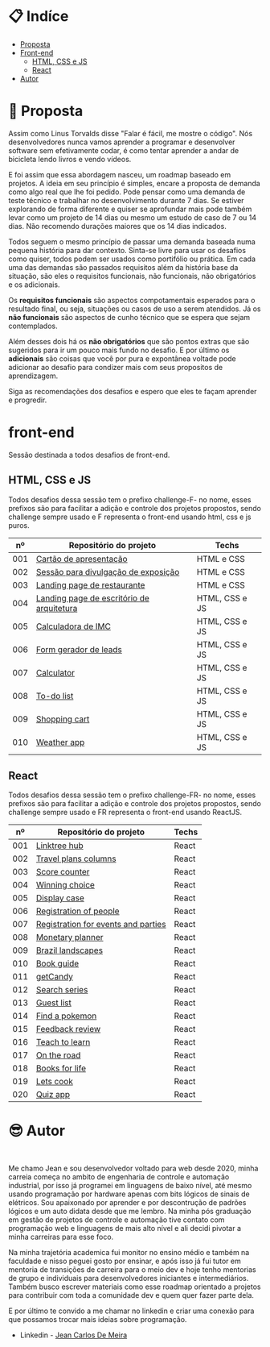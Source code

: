 # 📋 Indíce

- [Proposta](#id01)
- [Front-end](#id02)
  - [HTML, CSS e JS](#id02.1)
  - [React](#id02.2)
  <!-- - [back-end](#id03) -->
- [Autor](#id08)

# 🚀 Proposta <a name="id01"></a>

Assim como Linus Torvalds disse "Falar é fácil, me mostre o código". Nós desenvolvedores nunca vamos aprender a programar e desenvolver software sem efetivamente codar, é como tentar aprender a andar de bicicleta lendo livros e vendo vídeos.

E foi assim que essa abordagem nasceu, um roadmap baseado em projetos. A ideia em seu princípio é simples, encare a proposta de demanda como algo real que lhe foi pedido. Pode pensar como uma demanda de teste técnico e trabalhar no desenvolvimento durante 7 dias. Se estiver explorando de forma diferente e quiser se aprofundar mais pode também levar como um projeto de 14 dias ou mesmo um estudo de caso de 7 ou 14 dias. Não recomendo durações maiores que os 14 dias indicados.

Todos seguem o mesmo princípio de passar uma demanda baseada numa pequena história para dar contexto. Sinta-se livre para usar os desafios como quiser, todos podem ser usados como portifólio ou prática. Em cada uma das demandas são passados requisitos além da história base da situação, são eles o requisitos funcionais, não funcionais, não obrigatórios e os adicionais.

Os **requisitos funcionais** são aspectos compotamentais esperados para o resultado final, ou seja, situações ou casos de uso a serem atendidos. Já os **não funcionais** são aspectos de cunho técnico que se espera que sejam contemplados.

Além desses dois há os **não obrigatórios** que são pontos extras que são sugeridos para ir um pouco mais fundo no desafio. E por último os **adicionais** são coisas que você por pura e expontânea voltade pode adicionar ao desafio para condizer mais com seus propositos de aprendizagem.

Siga as recomendações dos desafios e espero que eles te façam aprender e progredir.

# front-end <a name="id02"></a>

Sessão destinada a todos desafios de front-end.

## HTML, CSS e JS <a name="id02.1"></a>

Todos desafios dessa sessão tem o prefixo challenge-F- no nome, esses prefixos são para facilitar a adição e controle dos projetos propostos, sendo challenge sempre usado e F representa o front-end usando html, css e js puros.

| nº  | Repositório do projeto                                                                                                       | Techs          |
| --- | ---------------------------------------------------------------------------------------------------------------------------- | -------------- |
| 001 | [Cartão de apresentação](https://github.com/JCDMeira/challenge-F-001-presentation-card "challenge-F-001-presentation-card")  | HTML e CSS     |
| 002 | [Sessão para divulgação de exposição](https://github.com/JCDMeira/challenge-F-002-one-section "challenge-F-002-one-section") | HTML e CSS     |
| 003 | [Landing page de restaurante](https://github.com/JCDMeira/challenge-F-003-lp "challenge-F-003-lp")                           | HTML e CSS     |
| 004 | [Landing page de escritório de arquitetura](https://github.com/JCDMeira/challenge-F-004-lp-js "challenge-F-004-lp-js")       | HTML, CSS e JS |
| 005 | [Calculadora de IMC](https://github.com/JCDMeira/challenge-F-005-imc-calculator "challenge-F-005-imc-calculator")            | HTML, CSS e JS |
| 006 | [Form gerador de leads](https://github.com/JCDMeira/challenge-F-006-form-validation "challenge-F-006-form-validation ")      | HTML, CSS e JS |
| 007 | [Calculator](https://github.com/JCDMeira/challenge-F-007-calculator "challenge-F-007-calculator")                            | HTML, CSS e JS |
| 008 | [To-do list](https://github.com/JCDMeira/challenge-F-008-to-do-list "challenge-F-008-to-do-list")                            | HTML, CSS e JS |
| 009 | [Shopping cart](https://github.com/JCDMeira/challenge-F-009-shopping-cart "challenge-F-009-shopping-cart")                   | HTML, CSS e JS |
| 010 | [Weather app](https://github.com/JCDMeira/challenge-F-010-weather-app "challenge-F-010-weather-app")                         | HTML, CSS e JS |

## React<a name="id02.2"></a>

Todos desafios dessa sessão tem o prefixo challenge-FR- no nome, esses prefixos são para facilitar a adição e controle dos projetos propostos, sendo challenge sempre usado e FR representa o front-end usando ReactJS.

| nº  | Repositório do projeto                                                                                                                                                         | Techs |
| --- | ------------------------------------------------------------------------------------------------------------------------------------------------------------------------------ | ----- |
| 001 | [Linktree hub](https://github.com/JCDMeira/challenge-FR-001-linktree-hub "challenge-FR-001-linktree-hub")                                                                      | React |
| 002 | [Travel plans columns](https://github.com/JCDMeira/challenge-FR-002-travel-plans-columns "challenge-FR-002-travel-plans-columns")                                              | React |
| 003 | [Score counter](https://github.com/JCDMeira/challenge-FR-003-score-counter "challenge-FR-003-score-counter")                                                                   | React |
| 004 | [Winning choice](https://github.com/JCDMeira/challenge-FR-004-winning-choice "challenge-FR-004-winning-choice")                                                                | React |
| 005 | [Display case](https://github.com/JCDMeira/challenge-FR-005-display-case "challenge-FR-005-display-case")                                                                      | React |
| 006 | [Registration of people](https://github.com/JCDMeira/challenge-FR-006-registration-of-people "challenge-FR-006-registration-of-people")                                        | React |
| 007 | [Registration for events and parties](https://github.com/JCDMeira/challenge-FR-007-registration-for-events-and-parties "challenge-FR-007-registration-for-events-and-parties") | React |
| 008 | [Monetary planner](https://github.com/JCDMeira/challenge-FR-008-monetary-planner "challenge-FR-008-monetary-planner")                                                          | React |
| 009 | [Brazil landscapes](https://github.com/JCDMeira/challenge-FR-009-brazil-landscapes "challenge-FR-009-brazil-landscapes")                                                       | React |
| 010 | [Book guide](https://github.com/JCDMeira/challenge-FR-010-book-guide "challenge-FR-010-book-guide")                                                                            | React |
| 011 | [getCandy](https://github.com/JCDMeira/challenge-FR-011-getCandy "challenge-FR-011-getCandy")                                                                                  | React |
| 012 | [Search series](https://github.com/JCDMeira/challenge-FR-012-search-series "challenge-FR-012-search-series")                                                                   | React |
| 013 | [Guest list](https://github.com/JCDMeira/challenge-FR-013-guest-list "challenge-FR-013-guest-list")                                                                            | React |
| 014 | [Find a pokemon](https://github.com/JCDMeira/challenge-FR-014-find-a-pokemon "challenge-FR-014-find-a-pokemon")                                                                | React |
| 015 | [Feedback review](https://github.com/JCDMeira/challenge-FR-015-feedback-review "challenge-FR-015-feedback-review")                                                             | React |
| 016 | [Teach to learn](https://github.com/JCDMeira/challenge-FR-016-teach-to-learn "challenge-FR-016-teach-to-learn")                                                                | React |
| 017 | [On the road](https://github.com/JCDMeira/challenge-FR-017-on-the-road "challenge-FR-017-on-the-road")                                                                         | React |
| 018 | [Books for life](https://github.com/JCDMeira/challenge-FR-018-books-for-life "challenge-FR-018-books-for-life")                                                                | React |
| 019 | [Lets cook](https://github.com/JCDMeira/challenge-FR-019-lets-cook "challenge-FR-019-lets-cook")                                                                               | React |
| 020 | [Quiz app](https://github.com/JCDMeira/challenge-FR-020-quiz-app "challenge-FR-020-quiz-app")                                                                                  | React |

# :sunglasses: Autor <a name="id08"></a>

<br />

Me chamo Jean e sou desenvolvedor voltado para web desde 2020, minha carreia começa no ambito de engenharia de controle e automação industrial, por isso já programei em linguagens de baixo nível, até mesmo usando programação por hardware apenas com bits lógicos de sinais de elétricos. Sou apaixonado por aprender e por descontrução de padrões lógicos e um auto didata desde que me lembro. Na minha pós graduação em gestão de projetos de controle e automação tive contato com programação web e linguagens de mais alto nível e ali decidi pivotar a minha carreiras para esse foco.

Na minha trajetória academica fui monitor no ensino médio e também na faculdade e nisso peguei gosto por ensinar, e após isso já fui tutor em mentoria de transições de carreira para o meio dev e hoje tenho mentorias de grupo e individuais para desenvolvedores iniciantes e intermediários. Também busco escrever materiais como esse roadmap orientado a projetos para contribuir com toda a comunidade dev e quem quer fazer parte dela.

E por último te convido a me chamar no linkedin e criar uma conexão para que possamos trocar mais ideias sobre programação.

- Linkedin - [Jean Carlos De Meira](https://www.linkedin.com/in/jeanmeira/)
